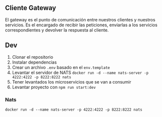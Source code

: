 ## Cliente Gateway
El gateway es el punto de comunicación entre nuestros clientes y nuestros servicios. Es el encargado de recibir las peticiones, enviarlas a los servicios correspondientes y devolver la respuesta al cliente.


## Dev

1. Clonar el repositorio
2. Instalar dependencias
3. Crear un archivo `.env` basado en el `env.template`
4. Levantar el servidor de NATS
```docker run -d --name nats-server -p 4222:4222 -p 8222:8222 nats ```
6. Tener levantados los microservicios que se van a consumir
7. Levantar proyecto con `npm run start:dev`



### Nats

```docker run -d --name nats-server -p 4222:4222 -p 8222:8222 nats ```